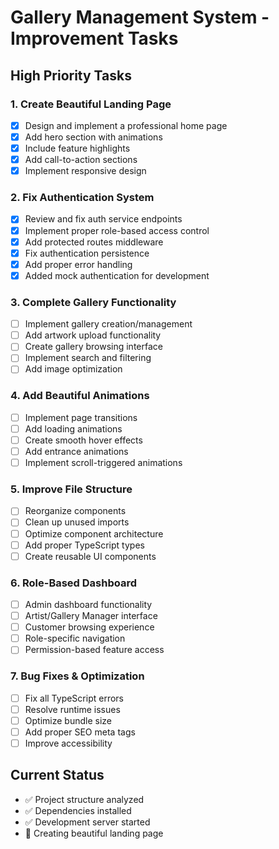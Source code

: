 # Gallery Management System - Improvement Tasks

## High Priority Tasks

### 1. Create Beautiful Landing Page
- [x] Design and implement a professional home page
- [x] Add hero section with animations
- [x] Include feature highlights
- [x] Add call-to-action sections
- [x] Implement responsive design

### 2. Fix Authentication System
- [x] Review and fix auth service endpoints
- [x] Implement proper role-based access control
- [x] Add protected routes middleware
- [x] Fix authentication persistence
- [x] Add proper error handling
- [x] Added mock authentication for development

### 3. Complete Gallery Functionality
- [ ] Implement gallery creation/management
- [ ] Add artwork upload functionality
- [ ] Create gallery browsing interface
- [ ] Implement search and filtering
- [ ] Add image optimization

### 4. Add Beautiful Animations
- [ ] Implement page transitions
- [ ] Add loading animations
- [ ] Create smooth hover effects
- [ ] Add entrance animations
- [ ] Implement scroll-triggered animations

### 5. Improve File Structure
- [ ] Reorganize components
- [ ] Clean up unused imports
- [ ] Optimize component architecture
- [ ] Add proper TypeScript types
- [ ] Create reusable UI components

### 6. Role-Based Dashboard
- [ ] Admin dashboard functionality
- [ ] Artist/Gallery Manager interface
- [ ] Customer browsing experience
- [ ] Role-specific navigation
- [ ] Permission-based feature access

### 7. Bug Fixes & Optimization
- [ ] Fix all TypeScript errors
- [ ] Resolve runtime issues
- [ ] Optimize bundle size
- [ ] Add proper SEO meta tags
- [ ] Improve accessibility

## Current Status
- ✅ Project structure analyzed
- ✅ Dependencies installed
- ✅ Development server started
- 🔄 Creating beautiful landing page

